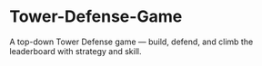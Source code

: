 # Tower-Defense-Game
A top-down Tower Defense game — build, defend, and climb the leaderboard with strategy and skill.
